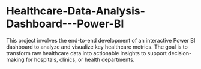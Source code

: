 # Healthcare-Data-Analysis-Dashboard---Power-BI
This project involves the end-to-end development of an interactive Power BI dashboard to analyze and visualize key healthcare metrics. The goal is to transform raw healthcare data into actionable insights to support decision-making for hospitals, clinics, or health departments.
